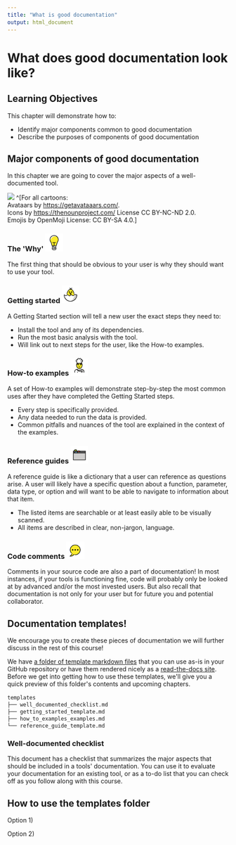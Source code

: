 ```yaml
---
title: "What is good documentation"
output: html_document
---
```


# What does good documentation look like?

## Learning Objectives

This chapter will demonstrate how to:  

- Identify major components common to good documentation
- Describe the purposes of components of good documentation 

## Major components of good documentation

In this chapter we are going to cover the major aspects of a well-documented tool. 

![](https://docs.google.com/presentation/d/1cd434bkLer_CJ04GzpsZwzeEA9gjc5Ho6QimiHPbyEg/export/png?id=1cd434bkLer_CJ04GzpsZwzeEA9gjc5Ho6QimiHPbyEg&pageid=gcd0e3791ab_0_23)
^[For all cartoons:     
Avataars by https://getavataaars.com/.   
Icons by https://thenounproject.com/ License CC BY-NC-ND 2.0.     
Emojis by OpenMoji License: CC BY-SA 4.0.]

### The 'Why' <img src="resources/images/why.png" width="8%">

The first thing that should be obvious to your user is why they should want to use your tool. 

### Getting started <img src="resources/images/getting-started.png" width="8%">

A Getting Started section will tell a new user the exact steps they need to:   
- Install the tool and any of its dependencies.     
- Run the most basic analysis with the tool.  
- Will link out to next steps for the user, like the How-to examples.    

### How-to examples <img src="resources/images/how-to.png" width="8%">

A set of How-to examples will demonstrate step-by-step the most common uses after they have completed the Getting Started steps. 
- Every step is specifically provided.  
- Any data needed to run the data is provided.  
- Common pitfalls and nuances of the tool are explained in the context of the examples.  

### Reference guides <img src="resources/images/ref-guide.png" width="8%">

A reference guide is like a dictionary that a user can reference as questions arise. 
A user will likely have a specific question about a function, parameter, data type, or option and will want to be able to navigate to information about that item.
- The listed items are searchable or at least easily able to be visually scanned.    
- All items are described in clear, non-jargon, language.  

### Code comments <img src="resources/images/comment.png" width="8%">

Comments in your source code are also a part of documentation!
In most instances, if your tools is functioning fine, code will probably only be looked at by advanced and/or the most invested users. 
But also recall that documentation is not only for your user but for future you and potential collaborator.

## Documentation templates!

We encourage you to create these pieces of documentation we will further discuss in the rest of this course!

We have [a folder of template markdown files]() that you can use as-is in your GitHub repository or have them rendered nicely as a [read-the-docs site]().
Before we get into getting how to use these templates, we'll give you a quick preview of this folder's contents and upcoming chapters. 

```
templates
├── well_documented_checklist.md
├── getting_started_template.md
├── how_to_examples_examples.md
└── reference_guide_template.md
```

### Well-documented checklist

This document has a checklist that summarizes the major aspects that should be included in a tools' documentation. 
You can use it to evaluate your documentation for an existing tool, or as a to-do list that you can check off as you follow along with this course. 

## How to use the templates folder

Option 1) 

Option 2) 
